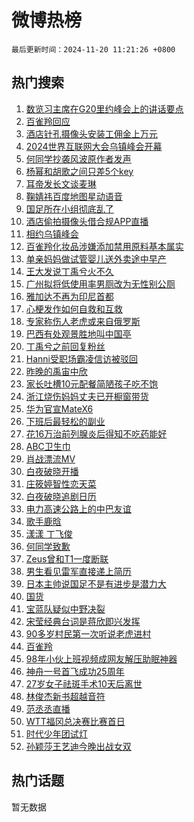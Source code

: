 # 微博热榜

`最后更新时间：2024-11-20 11:21:26 +0800`

## 热门搜索

1. [数览习主席在G20里约峰会上的讲话要点](https://m.weibo.cn/search?containerid=100103type%3D1%26t%3D10%26q%3D%23%E6%95%B0%E8%A7%88%E4%B9%A0%E4%B8%BB%E5%B8%AD%E5%9C%A8G20%E9%87%8C%E7%BA%A6%E5%B3%B0%E4%BC%9A%E4%B8%8A%E7%9A%84%E8%AE%B2%E8%AF%9D%E8%A6%81%E7%82%B9%23&stream_entry_id=51&isnewpage=1&extparam=seat%3D1%26q%3D%2523%25E6%2595%25B0%25E8%25A7%2588%25E4%25B9%25A0%25E4%25B8%25BB%25E5%25B8%25AD%25E5%259C%25A8G20%25E9%2587%258C%25E7%25BA%25A6%25E5%25B3%25B0%25E4%25BC%259A%25E4%25B8%258A%25E7%259A%2584%25E8%25AE%25B2%25E8%25AF%259D%25E8%25A6%2581%25E7%2582%25B9%2523%26pos%3D0%26c_type%3D51%26filter_type%3Drealtimehot%26cate%3D10103%26stream_entry_id%3D51%26dgr%3D0%26display_time%3D1732072885%26pre_seqid%3D17320728850639927758132)
1. [百雀羚回应](https://m.weibo.cn/search?containerid=100103type%3D1%26t%3D10%26q%3D%23%E7%99%BE%E9%9B%80%E7%BE%9A%E5%9B%9E%E5%BA%94%23&stream_entry_id=31&isnewpage=1&extparam=seat%3D1%26q%3D%2523%25E7%2599%25BE%25E9%259B%2580%25E7%25BE%259A%25E5%259B%259E%25E5%25BA%2594%2523%26pos%3D0%26realpos%3D1%26band_rank%3D1%26flag%3D1%26filter_type%3Drealtimehot%26c_type%3D31%26lcate%3D5001%26cate%3D5001%26stream_entry_id%3D31%26dgr%3D0%26display_time%3D1732072885%26pre_seqid%3D17320728850639927758132)
1. [酒店针孔摄像头安装工佣金上万元](https://m.weibo.cn/search?containerid=100103type%3D1%26t%3D10%26q%3D%23%E9%85%92%E5%BA%97%E9%92%88%E5%AD%94%E6%91%84%E5%83%8F%E5%A4%B4%E5%AE%89%E8%A3%85%E5%B7%A5%E4%BD%A3%E9%87%91%E4%B8%8A%E4%B8%87%E5%85%83%23&stream_entry_id=31&isnewpage=1&extparam=seat%3D1%26q%3D%2523%25E9%2585%2592%25E5%25BA%2597%25E9%2592%2588%25E5%25AD%2594%25E6%2591%2584%25E5%2583%258F%25E5%25A4%25B4%25E5%25AE%2589%25E8%25A3%2585%25E5%25B7%25A5%25E4%25BD%25A3%25E9%2587%2591%25E4%25B8%258A%25E4%25B8%2587%25E5%2585%2583%2523%26pos%3D1%26realpos%3D2%26band_rank%3D2%26flag%3D1%26filter_type%3Drealtimehot%26c_type%3D31%26lcate%3D5001%26cate%3D5001%26stream_entry_id%3D31%26dgr%3D0%26display_time%3D1732072885%26pre_seqid%3D17320728850639927758132)
1. [2024世界互联网大会乌镇峰会开幕](https://m.weibo.cn/search?containerid=100103type%3D1%26t%3D10%26q%3D%232024%E4%B8%96%E7%95%8C%E4%BA%92%E8%81%94%E7%BD%91%E5%A4%A7%E4%BC%9A%E4%B9%8C%E9%95%87%E5%B3%B0%E4%BC%9A%E5%BC%80%E5%B9%95%23&stream_entry_id=31&isnewpage=1&extparam=seat%3D1%26q%3D%25232024%25E4%25B8%2596%25E7%2595%258C%25E4%25BA%2592%25E8%2581%2594%25E7%25BD%2591%25E5%25A4%25A7%25E4%25BC%259A%25E4%25B9%258C%25E9%2595%2587%25E5%25B3%25B0%25E4%25BC%259A%25E5%25BC%2580%25E5%25B9%2595%2523%26pos%3D2%26realpos%3D3%26band_rank%3D3%26flag%3D1%26filter_type%3Drealtimehot%26c_type%3D31%26lcate%3D5001%26cate%3D5001%26stream_entry_id%3D31%26dgr%3D0%26display_time%3D1732072885%26pre_seqid%3D17320728850639927758132)
1. [何同学抄袭风波原作者发声](https://m.weibo.cn/search?containerid=100103type%3D1%26t%3D10%26q%3D%23%E4%BD%95%E5%90%8C%E5%AD%A6%E6%8A%84%E8%A2%AD%E9%A3%8E%E6%B3%A2%E5%8E%9F%E4%BD%9C%E8%80%85%E5%8F%91%E5%A3%B0%23&stream_entry_id=31&isnewpage=1&extparam=seat%3D1%26q%3D%2523%25E4%25BD%2595%25E5%2590%258C%25E5%25AD%25A6%25E6%258A%2584%25E8%25A2%25AD%25E9%25A3%258E%25E6%25B3%25A2%25E5%258E%259F%25E4%25BD%259C%25E8%2580%2585%25E5%258F%2591%25E5%25A3%25B0%2523%26pos%3D3%26realpos%3D4%26band_rank%3D4%26flag%3D1%26filter_type%3Drealtimehot%26c_type%3D31%26lcate%3D5001%26cate%3D5001%26stream_entry_id%3D31%26dgr%3D0%26display_time%3D1732072885%26pre_seqid%3D17320728850639927758132)
1. [杨幂和胡歌之间只差5个key](https://m.weibo.cn/search?containerid=100103type%3D1%26t%3D10%26q%3D%23%E6%9D%A8%E5%B9%82%E5%92%8C%E8%83%A1%E6%AD%8C%E4%B9%8B%E9%97%B4%E5%8F%AA%E5%B7%AE5%E4%B8%AAkey%23&stream_entry_id=31&isnewpage=1&extparam=seat%3D1%26q%3D%2523%25E6%259D%25A8%25E5%25B9%2582%25E5%2592%258C%25E8%2583%25A1%25E6%25AD%258C%25E4%25B9%258B%25E9%2597%25B4%25E5%258F%25AA%25E5%25B7%25AE5%25E4%25B8%25AAkey%2523%26pos%3D4%26realpos%3D5%26band_rank%3D5%26flag%3D1%26filter_type%3Drealtimehot%26c_type%3D31%26lcate%3D5001%26cate%3D5001%26stream_entry_id%3D31%26dgr%3D0%26display_time%3D1732072885%26pre_seqid%3D17320728850639927758132)
1. [耳帝发长文谈麦琳](https://m.weibo.cn/search?containerid=100103type%3D1%26t%3D10%26q%3D%23%E8%80%B3%E5%B8%9D%E5%8F%91%E9%95%BF%E6%96%87%E8%B0%88%E9%BA%A6%E7%90%B3%23&stream_entry_id=31&isnewpage=1&extparam=seat%3D1%26q%3D%2523%25E8%2580%25B3%25E5%25B8%259D%25E5%258F%2591%25E9%2595%25BF%25E6%2596%2587%25E8%25B0%2588%25E9%25BA%25A6%25E7%2590%25B3%2523%26pos%3D5%26realpos%3D6%26band_rank%3D6%26flag%3D1%26filter_type%3Drealtimehot%26c_type%3D31%26lcate%3D5001%26cate%3D5001%26stream_entry_id%3D31%26dgr%3D0%26display_time%3D1732072885%26pre_seqid%3D17320728850639927758132)
1. [鞠婧祎百度地图星动语音](https://m.weibo.cn/search?containerid=100103type%3D1%26t%3D10%26q%3D%23%E9%9E%A0%E5%A9%A7%E7%A5%8E%E7%99%BE%E5%BA%A6%E5%9C%B0%E5%9B%BE%E6%98%9F%E5%8A%A8%E8%AF%AD%E9%9F%B3%23&stream_entry_id=31&isnewpage=1&extparam=seat%3D1%26q%3D%2523%25E9%259E%25A0%25E5%25A9%25A7%25E7%25A5%258E%25E7%2599%25BE%25E5%25BA%25A6%25E5%259C%25B0%25E5%259B%25BE%25E6%2598%259F%25E5%258A%25A8%25E8%25AF%25AD%25E9%259F%25B3%2523%26pos%3D6%26adid%3D264644%26band_rank%3D7%26filter_type%3Drealtimehot%26is_ad_pos%3D1%26c_type%3D31%26lcate%3D5001%26stream_entry_id%3D31%26cate%3D5001%26topic_ad%3D1%26dgr%3D0%26display_time%3D1732072885%26pre_seqid%3D17320728850639927758132)
1. [国足所在小组彻底乱了](https://m.weibo.cn/search?containerid=100103type%3D1%26t%3D10%26q%3D%23%E5%9B%BD%E8%B6%B3%E6%89%80%E5%9C%A8%E5%B0%8F%E7%BB%84%E5%BD%BB%E5%BA%95%E4%B9%B1%E4%BA%86%23&stream_entry_id=31&isnewpage=1&extparam=seat%3D1%26q%3D%2523%25E5%259B%25BD%25E8%25B6%25B3%25E6%2589%2580%25E5%259C%25A8%25E5%25B0%258F%25E7%25BB%2584%25E5%25BD%25BB%25E5%25BA%2595%25E4%25B9%25B1%25E4%25BA%2586%2523%26pos%3D7%26realpos%3D7%26band_rank%3D7%26flag%3D2%26filter_type%3Drealtimehot%26c_type%3D31%26lcate%3D5001%26cate%3D5001%26stream_entry_id%3D31%26dgr%3D0%26display_time%3D1732072885%26pre_seqid%3D17320728850639927758132)
1. [酒店偷拍摄像头借合规APP直播](https://m.weibo.cn/search?containerid=100103type%3D1%26t%3D10%26q%3D%23%E9%85%92%E5%BA%97%E5%81%B7%E6%8B%8D%E6%91%84%E5%83%8F%E5%A4%B4%E5%80%9F%E5%90%88%E8%A7%84APP%E7%9B%B4%E6%92%AD%23&stream_entry_id=31&isnewpage=1&extparam=seat%3D1%26q%3D%2523%25E9%2585%2592%25E5%25BA%2597%25E5%2581%25B7%25E6%258B%258D%25E6%2591%2584%25E5%2583%258F%25E5%25A4%25B4%25E5%2580%259F%25E5%2590%2588%25E8%25A7%2584APP%25E7%259B%25B4%25E6%2592%25AD%2523%26pos%3D8%26realpos%3D8%26band_rank%3D8%26flag%3D1%26filter_type%3Drealtimehot%26c_type%3D31%26lcate%3D5001%26cate%3D5001%26stream_entry_id%3D31%26dgr%3D0%26display_time%3D1732072885%26pre_seqid%3D17320728850639927758132)
1. [相约乌镇峰会](https://m.weibo.cn/search?containerid=100103type%3D1%26t%3D10%26q%3D%23%E7%9B%B8%E7%BA%A6%E4%B9%8C%E9%95%87%E5%B3%B0%E4%BC%9A%23&stream_entry_id=31&isnewpage=1&extparam=seat%3D1%26q%3D%2523%25E7%259B%25B8%25E7%25BA%25A6%25E4%25B9%258C%25E9%2595%2587%25E5%25B3%25B0%25E4%25BC%259A%2523%26pos%3D9%26realpos%3D9%26band_rank%3D9%26flag%3D1%26filter_type%3Drealtimehot%26c_type%3D31%26lcate%3D5001%26cate%3D5001%26stream_entry_id%3D31%26dgr%3D0%26display_time%3D1732072885%26pre_seqid%3D17320728850639927758132)
1. [百雀羚化妆品涉嫌添加禁用原料基本属实](https://m.weibo.cn/search?containerid=100103type%3D1%26t%3D10%26q%3D%23%E7%99%BE%E9%9B%80%E7%BE%9A%E5%8C%96%E5%A6%86%E5%93%81%E6%B6%89%E5%AB%8C%E6%B7%BB%E5%8A%A0%E7%A6%81%E7%94%A8%E5%8E%9F%E6%96%99%E5%9F%BA%E6%9C%AC%E5%B1%9E%E5%AE%9E%23&stream_entry_id=31&isnewpage=1&extparam=seat%3D1%26q%3D%2523%25E7%2599%25BE%25E9%259B%2580%25E7%25BE%259A%25E5%258C%2596%25E5%25A6%2586%25E5%2593%2581%25E6%25B6%2589%25E5%25AB%258C%25E6%25B7%25BB%25E5%258A%25A0%25E7%25A6%2581%25E7%2594%25A8%25E5%258E%259F%25E6%2596%2599%25E5%259F%25BA%25E6%259C%25AC%25E5%25B1%259E%25E5%25AE%259E%2523%26pos%3D10%26realpos%3D10%26band_rank%3D10%26flag%3D0%26filter_type%3Drealtimehot%26c_type%3D31%26lcate%3D5001%26cate%3D5001%26stream_entry_id%3D31%26dgr%3D0%26display_time%3D1732072885%26pre_seqid%3D17320728850639927758132)
1. [单亲妈妈做试管婴儿送外卖途中早产](https://m.weibo.cn/search?containerid=100103type%3D1%26t%3D10%26q%3D%23%E5%8D%95%E4%BA%B2%E5%A6%88%E5%A6%88%E5%81%9A%E8%AF%95%E7%AE%A1%E5%A9%B4%E5%84%BF%E9%80%81%E5%A4%96%E5%8D%96%E9%80%94%E4%B8%AD%E6%97%A9%E4%BA%A7%23&stream_entry_id=31&isnewpage=1&extparam=seat%3D1%26q%3D%2523%25E5%258D%2595%25E4%25BA%25B2%25E5%25A6%2588%25E5%25A6%2588%25E5%2581%259A%25E8%25AF%2595%25E7%25AE%25A1%25E5%25A9%25B4%25E5%2584%25BF%25E9%2580%2581%25E5%25A4%2596%25E5%258D%2596%25E9%2580%2594%25E4%25B8%25AD%25E6%2597%25A9%25E4%25BA%25A7%2523%26pos%3D11%26realpos%3D11%26band_rank%3D11%26flag%3D1%26filter_type%3Drealtimehot%26c_type%3D31%26lcate%3D5001%26cate%3D5001%26stream_entry_id%3D31%26dgr%3D0%26display_time%3D1732072885%26pre_seqid%3D17320728850639927758132)
1. [王大发说丁禹兮火不久](https://m.weibo.cn/search?containerid=100103type%3D1%26t%3D10%26q%3D%23%E7%8E%8B%E5%A4%A7%E5%8F%91%E8%AF%B4%E4%B8%81%E7%A6%B9%E5%85%AE%E7%81%AB%E4%B8%8D%E4%B9%85%23&stream_entry_id=31&isnewpage=1&extparam=seat%3D1%26q%3D%2523%25E7%258E%258B%25E5%25A4%25A7%25E5%258F%2591%25E8%25AF%25B4%25E4%25B8%2581%25E7%25A6%25B9%25E5%2585%25AE%25E7%2581%25AB%25E4%25B8%258D%25E4%25B9%2585%2523%26pos%3D12%26realpos%3D12%26band_rank%3D12%26flag%3D2%26filter_type%3Drealtimehot%26c_type%3D31%26lcate%3D5001%26cate%3D5001%26stream_entry_id%3D31%26dgr%3D0%26display_time%3D1732072885%26pre_seqid%3D17320728850639927758132)
1. [广州拟将低使用率男厕改为无性别公厕](https://m.weibo.cn/search?containerid=100103type%3D1%26t%3D10%26q%3D%23%E5%B9%BF%E5%B7%9E%E6%8B%9F%E5%B0%86%E4%BD%8E%E4%BD%BF%E7%94%A8%E7%8E%87%E7%94%B7%E5%8E%95%E6%94%B9%E4%B8%BA%E6%97%A0%E6%80%A7%E5%88%AB%E5%85%AC%E5%8E%95%23&stream_entry_id=31&isnewpage=1&extparam=seat%3D1%26q%3D%2523%25E5%25B9%25BF%25E5%25B7%259E%25E6%258B%259F%25E5%25B0%2586%25E4%25BD%258E%25E4%25BD%25BF%25E7%2594%25A8%25E7%258E%2587%25E7%2594%25B7%25E5%258E%2595%25E6%2594%25B9%25E4%25B8%25BA%25E6%2597%25A0%25E6%2580%25A7%25E5%2588%25AB%25E5%2585%25AC%25E5%258E%2595%2523%26pos%3D13%26realpos%3D13%26band_rank%3D13%26flag%3D1%26filter_type%3Drealtimehot%26c_type%3D31%26lcate%3D5001%26cate%3D5001%26stream_entry_id%3D31%26dgr%3D0%26display_time%3D1732072885%26pre_seqid%3D17320728850639927758132)
1. [雅加达不再为印尼首都](https://m.weibo.cn/search?containerid=100103type%3D1%26t%3D10%26q%3D%23%E9%9B%85%E5%8A%A0%E8%BE%BE%E4%B8%8D%E5%86%8D%E4%B8%BA%E5%8D%B0%E5%B0%BC%E9%A6%96%E9%83%BD%23&stream_entry_id=31&isnewpage=1&extparam=seat%3D1%26q%3D%2523%25E9%259B%2585%25E5%258A%25A0%25E8%25BE%25BE%25E4%25B8%258D%25E5%2586%258D%25E4%25B8%25BA%25E5%258D%25B0%25E5%25B0%25BC%25E9%25A6%2596%25E9%2583%25BD%2523%26pos%3D14%26realpos%3D14%26band_rank%3D14%26flag%3D0%26filter_type%3Drealtimehot%26c_type%3D31%26lcate%3D5001%26cate%3D5001%26stream_entry_id%3D31%26dgr%3D0%26display_time%3D1732072885%26pre_seqid%3D17320728850639927758132)
1. [心梗发作如何自救和互救](https://m.weibo.cn/search?containerid=100103type%3D1%26t%3D10%26q%3D%23%E5%BF%83%E6%A2%97%E5%8F%91%E4%BD%9C%E5%A6%82%E4%BD%95%E8%87%AA%E6%95%91%E5%92%8C%E4%BA%92%E6%95%91%23&stream_entry_id=31&isnewpage=1&extparam=seat%3D1%26q%3D%2523%25E5%25BF%2583%25E6%25A2%2597%25E5%258F%2591%25E4%25BD%259C%25E5%25A6%2582%25E4%25BD%2595%25E8%2587%25AA%25E6%2595%2591%25E5%2592%258C%25E4%25BA%2592%25E6%2595%2591%2523%26pos%3D15%26realpos%3D15%26band_rank%3D15%26flag%3D0%26filter_type%3Drealtimehot%26c_type%3D31%26lcate%3D5001%26cate%3D5001%26stream_entry_id%3D31%26dgr%3D0%26display_time%3D1732072885%26pre_seqid%3D17320728850639927758132)
1. [专家称伤人老虎或来自俄罗斯](https://m.weibo.cn/search?containerid=100103type%3D1%26t%3D10%26q%3D%23%E4%B8%93%E5%AE%B6%E7%A7%B0%E4%BC%A4%E4%BA%BA%E8%80%81%E8%99%8E%E6%88%96%E6%9D%A5%E8%87%AA%E4%BF%84%E7%BD%97%E6%96%AF%23&stream_entry_id=31&isnewpage=1&extparam=seat%3D1%26q%3D%2523%25E4%25B8%2593%25E5%25AE%25B6%25E7%25A7%25B0%25E4%25BC%25A4%25E4%25BA%25BA%25E8%2580%2581%25E8%2599%258E%25E6%2588%2596%25E6%259D%25A5%25E8%2587%25AA%25E4%25BF%2584%25E7%25BD%2597%25E6%2596%25AF%2523%26pos%3D16%26realpos%3D16%26band_rank%3D16%26flag%3D0%26filter_type%3Drealtimehot%26c_type%3D31%26lcate%3D5001%26cate%3D5001%26stream_entry_id%3D31%26dgr%3D0%26display_time%3D1732072885%26pre_seqid%3D17320728850639927758132)
1. [巴西有处观景胜地叫中国亭](https://m.weibo.cn/search?containerid=100103type%3D1%26t%3D10%26q%3D%23%E5%B7%B4%E8%A5%BF%E6%9C%89%E5%A4%84%E8%A7%82%E6%99%AF%E8%83%9C%E5%9C%B0%E5%8F%AB%E4%B8%AD%E5%9B%BD%E4%BA%AD%23&stream_entry_id=31&isnewpage=1&extparam=seat%3D1%26q%3D%2523%25E5%25B7%25B4%25E8%25A5%25BF%25E6%259C%2589%25E5%25A4%2584%25E8%25A7%2582%25E6%2599%25AF%25E8%2583%259C%25E5%259C%25B0%25E5%258F%25AB%25E4%25B8%25AD%25E5%259B%25BD%25E4%25BA%25AD%2523%26pos%3D17%26realpos%3D17%26band_rank%3D17%26flag%3D1%26filter_type%3Drealtimehot%26c_type%3D31%26lcate%3D5001%26cate%3D5001%26stream_entry_id%3D31%26dgr%3D0%26display_time%3D1732072885%26pre_seqid%3D17320728850639927758132)
1. [丁禹兮之前回复粉丝](https://m.weibo.cn/search?containerid=100103type%3D1%26t%3D10%26q%3D%23%E4%B8%81%E7%A6%B9%E5%85%AE%E4%B9%8B%E5%89%8D%E5%9B%9E%E5%A4%8D%E7%B2%89%E4%B8%9D%23&stream_entry_id=31&isnewpage=1&extparam=seat%3D1%26q%3D%2523%25E4%25B8%2581%25E7%25A6%25B9%25E5%2585%25AE%25E4%25B9%258B%25E5%2589%258D%25E5%259B%259E%25E5%25A4%258D%25E7%25B2%2589%25E4%25B8%259D%2523%26pos%3D18%26realpos%3D18%26band_rank%3D18%26flag%3D1%26filter_type%3Drealtimehot%26c_type%3D31%26lcate%3D5001%26cate%3D5001%26stream_entry_id%3D31%26dgr%3D0%26display_time%3D1732072885%26pre_seqid%3D17320728850639927758132)
1. [Hanni受职场霸凌信访被驳回](https://m.weibo.cn/search?containerid=100103type%3D1%26t%3D10%26q%3D%23Hanni%E5%8F%97%E8%81%8C%E5%9C%BA%E9%9C%B8%E5%87%8C%E4%BF%A1%E8%AE%BF%E8%A2%AB%E9%A9%B3%E5%9B%9E%23&stream_entry_id=31&isnewpage=1&extparam=seat%3D1%26q%3D%2523Hanni%25E5%258F%2597%25E8%2581%258C%25E5%259C%25BA%25E9%259C%25B8%25E5%2587%258C%25E4%25BF%25A1%25E8%25AE%25BF%25E8%25A2%25AB%25E9%25A9%25B3%25E5%259B%259E%2523%26pos%3D19%26realpos%3D19%26band_rank%3D19%26flag%3D0%26filter_type%3Drealtimehot%26c_type%3D31%26lcate%3D5001%26cate%3D5001%26stream_entry_id%3D31%26dgr%3D0%26display_time%3D1732072885%26pre_seqid%3D17320728850639927758132)
1. [昨晚的禹宙中欣](https://m.weibo.cn/search?containerid=100103type%3D1%26t%3D10%26q%3D%23%E6%98%A8%E6%99%9A%E7%9A%84%E7%A6%B9%E5%AE%99%E4%B8%AD%E6%AC%A3%23&stream_entry_id=31&isnewpage=1&extparam=seat%3D1%26q%3D%2523%25E6%2598%25A8%25E6%2599%259A%25E7%259A%2584%25E7%25A6%25B9%25E5%25AE%2599%25E4%25B8%25AD%25E6%25AC%25A3%2523%26pos%3D20%26realpos%3D20%26band_rank%3D20%26flag%3D1%26filter_type%3Drealtimehot%26c_type%3D31%26lcate%3D5001%26cate%3D5001%26stream_entry_id%3D31%26dgr%3D0%26display_time%3D1732072885%26pre_seqid%3D17320728850639927758132)
1. [家长吐槽10元配餐简陋孩子吃不饱](https://m.weibo.cn/search?containerid=100103type%3D1%26t%3D10%26q%3D%23%E5%AE%B6%E9%95%BF%E5%90%90%E6%A7%BD10%E5%85%83%E9%85%8D%E9%A4%90%E7%AE%80%E9%99%8B%E5%AD%A9%E5%AD%90%E5%90%83%E4%B8%8D%E9%A5%B1%23&stream_entry_id=31&isnewpage=1&extparam=seat%3D1%26q%3D%2523%25E5%25AE%25B6%25E9%2595%25BF%25E5%2590%2590%25E6%25A7%25BD10%25E5%2585%2583%25E9%2585%258D%25E9%25A4%2590%25E7%25AE%2580%25E9%2599%258B%25E5%25AD%25A9%25E5%25AD%2590%25E5%2590%2583%25E4%25B8%258D%25E9%25A5%25B1%2523%26pos%3D21%26realpos%3D21%26band_rank%3D21%26flag%3D2%26filter_type%3Drealtimehot%26c_type%3D31%26lcate%3D5001%26cate%3D5001%26stream_entry_id%3D31%26dgr%3D0%26display_time%3D1732072885%26pre_seqid%3D17320728850639927758132)
1. [浙江烧伤妈妈丈夫已开橱窗带货](https://m.weibo.cn/search?containerid=100103type%3D1%26t%3D10%26q%3D%23%E6%B5%99%E6%B1%9F%E7%83%A7%E4%BC%A4%E5%A6%88%E5%A6%88%E4%B8%88%E5%A4%AB%E5%B7%B2%E5%BC%80%E6%A9%B1%E7%AA%97%E5%B8%A6%E8%B4%A7%23&stream_entry_id=31&isnewpage=1&extparam=seat%3D1%26q%3D%2523%25E6%25B5%2599%25E6%25B1%259F%25E7%2583%25A7%25E4%25BC%25A4%25E5%25A6%2588%25E5%25A6%2588%25E4%25B8%2588%25E5%25A4%25AB%25E5%25B7%25B2%25E5%25BC%2580%25E6%25A9%25B1%25E7%25AA%2597%25E5%25B8%25A6%25E8%25B4%25A7%2523%26pos%3D22%26realpos%3D22%26band_rank%3D22%26flag%3D0%26filter_type%3Drealtimehot%26c_type%3D31%26lcate%3D5001%26cate%3D5001%26stream_entry_id%3D31%26dgr%3D0%26display_time%3D1732072885%26pre_seqid%3D17320728850639927758132)
1. [华为官宣MateX6](https://m.weibo.cn/search?containerid=100103type%3D1%26t%3D10%26q%3D%23%E5%8D%8E%E4%B8%BA%E5%AE%98%E5%AE%A3MateX6%23&stream_entry_id=31&isnewpage=1&extparam=seat%3D1%26q%3D%2523%25E5%258D%258E%25E4%25B8%25BA%25E5%25AE%2598%25E5%25AE%25A3MateX6%2523%26pos%3D23%26realpos%3D23%26band_rank%3D23%26flag%3D0%26filter_type%3Drealtimehot%26c_type%3D31%26lcate%3D5001%26cate%3D5001%26stream_entry_id%3D31%26dgr%3D0%26display_time%3D1732072885%26pre_seqid%3D17320728850639927758132)
1. [下班后最轻松的副业](https://m.weibo.cn/search?containerid=100103type%3D1%26t%3D10%26q%3D%E4%B8%8B%E7%8F%AD%E5%90%8E%E6%9C%80%E8%BD%BB%E6%9D%BE%E7%9A%84%E5%89%AF%E4%B8%9A&stream_entry_id=31&isnewpage=1&extparam=seat%3D1%26q%3D%25E4%25B8%258B%25E7%258F%25AD%25E5%2590%258E%25E6%259C%2580%25E8%25BD%25BB%25E6%259D%25BE%25E7%259A%2584%25E5%2589%25AF%25E4%25B8%259A%26pos%3D24%26realpos%3D24%26band_rank%3D24%26flag%3D0%26filter_type%3Drealtimehot%26c_type%3D31%26lcate%3D5001%26cate%3D5001%26stream_entry_id%3D31%26dgr%3D0%26display_time%3D1732072885%26pre_seqid%3D17320728850639927758132)
1. [花16万治前列腺炎后得知不吃药能好](https://m.weibo.cn/search?containerid=100103type%3D1%26t%3D10%26q%3D%23%E8%8A%B116%E4%B8%87%E6%B2%BB%E5%89%8D%E5%88%97%E8%85%BA%E7%82%8E%E5%90%8E%E5%BE%97%E7%9F%A5%E4%B8%8D%E5%90%83%E8%8D%AF%E8%83%BD%E5%A5%BD%23&stream_entry_id=31&isnewpage=1&extparam=seat%3D1%26q%3D%2523%25E8%258A%25B116%25E4%25B8%2587%25E6%25B2%25BB%25E5%2589%258D%25E5%2588%2597%25E8%2585%25BA%25E7%2582%258E%25E5%2590%258E%25E5%25BE%2597%25E7%259F%25A5%25E4%25B8%258D%25E5%2590%2583%25E8%258D%25AF%25E8%2583%25BD%25E5%25A5%25BD%2523%26pos%3D25%26realpos%3D25%26band_rank%3D25%26flag%3D0%26filter_type%3Drealtimehot%26c_type%3D31%26lcate%3D5001%26cate%3D5001%26stream_entry_id%3D31%26dgr%3D0%26display_time%3D1732072885%26pre_seqid%3D17320728850639927758132)
1. [ABC卫生巾](https://m.weibo.cn/search?containerid=100103type%3D1%26t%3D10%26q%3D%23ABC%E5%8D%AB%E7%94%9F%E5%B7%BE%23&stream_entry_id=31&isnewpage=1&extparam=seat%3D1%26q%3D%2523ABC%25E5%258D%25AB%25E7%2594%259F%25E5%25B7%25BE%2523%26pos%3D26%26realpos%3D26%26band_rank%3D26%26flag%3D0%26filter_type%3Drealtimehot%26c_type%3D31%26lcate%3D5001%26cate%3D5001%26stream_entry_id%3D31%26dgr%3D0%26display_time%3D1732072885%26pre_seqid%3D17320728850639927758132)
1. [肖战漂流MV](https://m.weibo.cn/search?containerid=100103type%3D1%26t%3D10%26q%3D%23%E8%82%96%E6%88%98%E6%BC%82%E6%B5%81MV%23&stream_entry_id=31&isnewpage=1&extparam=seat%3D1%26q%3D%2523%25E8%2582%2596%25E6%2588%2598%25E6%25BC%2582%25E6%25B5%2581MV%2523%26pos%3D27%26realpos%3D27%26band_rank%3D27%26flag%3D1%26filter_type%3Drealtimehot%26c_type%3D31%26lcate%3D5001%26cate%3D5001%26stream_entry_id%3D31%26dgr%3D0%26display_time%3D1732072885%26pre_seqid%3D17320728850639927758132)
1. [白夜破晓开播](https://m.weibo.cn/search?containerid=100103type%3D1%26t%3D10%26q%3D%23%E7%99%BD%E5%A4%9C%E7%A0%B4%E6%99%93%E5%BC%80%E6%92%AD%23&stream_entry_id=31&isnewpage=1&extparam=seat%3D1%26q%3D%2523%25E7%2599%25BD%25E5%25A4%259C%25E7%25A0%25B4%25E6%2599%2593%25E5%25BC%2580%25E6%2592%25AD%2523%26pos%3D28%26realpos%3D28%26band_rank%3D28%26flag%3D0%26filter_type%3Drealtimehot%26c_type%3D31%26lcate%3D5001%26cate%3D5001%26stream_entry_id%3D31%26dgr%3D0%26display_time%3D1732072885%26pre_seqid%3D17320728850639927758132)
1. [庄筱婷智性恋天菜](https://m.weibo.cn/search?containerid=100103type%3D1%26t%3D10%26q%3D%23%E5%BA%84%E7%AD%B1%E5%A9%B7%E6%99%BA%E6%80%A7%E6%81%8B%E5%A4%A9%E8%8F%9C%23&stream_entry_id=31&isnewpage=1&extparam=seat%3D1%26q%3D%2523%25E5%25BA%2584%25E7%25AD%25B1%25E5%25A9%25B7%25E6%2599%25BA%25E6%2580%25A7%25E6%2581%258B%25E5%25A4%25A9%25E8%258F%259C%2523%26pos%3D29%26realpos%3D29%26band_rank%3D29%26flag%3D0%26filter_type%3Drealtimehot%26c_type%3D31%26lcate%3D5001%26cate%3D5001%26stream_entry_id%3D31%26dgr%3D0%26display_time%3D1732072885%26pre_seqid%3D17320728850639927758132)
1. [白夜破晓追剧日历](https://m.weibo.cn/search?containerid=100103type%3D1%26t%3D10%26q%3D%23%E7%99%BD%E5%A4%9C%E7%A0%B4%E6%99%93%E8%BF%BD%E5%89%A7%E6%97%A5%E5%8E%86%23&stream_entry_id=31&isnewpage=1&extparam=seat%3D1%26q%3D%2523%25E7%2599%25BD%25E5%25A4%259C%25E7%25A0%25B4%25E6%2599%2593%25E8%25BF%25BD%25E5%2589%25A7%25E6%2597%25A5%25E5%258E%2586%2523%26pos%3D30%26realpos%3D30%26band_rank%3D30%26flag%3D1%26filter_type%3Drealtimehot%26c_type%3D31%26lcate%3D5001%26cate%3D5001%26stream_entry_id%3D31%26dgr%3D0%26display_time%3D1732072885%26pre_seqid%3D17320728850639927758132)
1. [电力高速公路上的中巴友谊](https://m.weibo.cn/search?containerid=100103type%3D1%26t%3D10%26q%3D%23%E7%94%B5%E5%8A%9B%E9%AB%98%E9%80%9F%E5%85%AC%E8%B7%AF%E4%B8%8A%E7%9A%84%E4%B8%AD%E5%B7%B4%E5%8F%8B%E8%B0%8A%23&stream_entry_id=31&isnewpage=1&extparam=seat%3D1%26q%3D%2523%25E7%2594%25B5%25E5%258A%259B%25E9%25AB%2598%25E9%2580%259F%25E5%2585%25AC%25E8%25B7%25AF%25E4%25B8%258A%25E7%259A%2584%25E4%25B8%25AD%25E5%25B7%25B4%25E5%258F%258B%25E8%25B0%258A%2523%26pos%3D31%26realpos%3D31%26band_rank%3D31%26flag%3D0%26filter_type%3Drealtimehot%26c_type%3D31%26lcate%3D5001%26cate%3D5001%26stream_entry_id%3D31%26dgr%3D0%26display_time%3D1732072885%26pre_seqid%3D17320728850639927758132)
1. [歌手鹿晗](https://m.weibo.cn/search?containerid=100103type%3D1%26t%3D10%26q%3D%23%E6%AD%8C%E6%89%8B%E9%B9%BF%E6%99%97%23&stream_entry_id=31&isnewpage=1&extparam=seat%3D1%26q%3D%2523%25E6%25AD%258C%25E6%2589%258B%25E9%25B9%25BF%25E6%2599%2597%2523%26pos%3D32%26realpos%3D32%26band_rank%3D32%26flag%3D0%26filter_type%3Drealtimehot%26c_type%3D31%26lcate%3D5001%26cate%3D5001%26stream_entry_id%3D31%26dgr%3D0%26display_time%3D1732072885%26pre_seqid%3D17320728850639927758132)
1. [漾漾 丁飞俊](https://m.weibo.cn/search?containerid=100103type%3D1%26t%3D10%26q%3D%E6%BC%BE%E6%BC%BE+%E4%B8%81%E9%A3%9E%E4%BF%8A&stream_entry_id=31&isnewpage=1&extparam=seat%3D1%26q%3D%25E6%25BC%25BE%25E6%25BC%25BE%2520%25E4%25B8%2581%25E9%25A3%259E%25E4%25BF%258A%26pos%3D33%26realpos%3D33%26band_rank%3D33%26flag%3D0%26filter_type%3Drealtimehot%26c_type%3D31%26lcate%3D5001%26cate%3D5001%26stream_entry_id%3D31%26dgr%3D0%26display_time%3D1732072885%26pre_seqid%3D17320728850639927758132)
1. [何同学致歉](https://m.weibo.cn/search?containerid=100103type%3D1%26t%3D10%26q%3D%23%E4%BD%95%E5%90%8C%E5%AD%A6%E8%87%B4%E6%AD%89%23&stream_entry_id=31&isnewpage=1&extparam=seat%3D1%26q%3D%2523%25E4%25BD%2595%25E5%2590%258C%25E5%25AD%25A6%25E8%2587%25B4%25E6%25AD%2589%2523%26pos%3D34%26realpos%3D34%26band_rank%3D34%26flag%3D0%26filter_type%3Drealtimehot%26c_type%3D31%26lcate%3D5001%26cate%3D5001%26stream_entry_id%3D31%26dgr%3D0%26display_time%3D1732072885%26pre_seqid%3D17320728850639927758132)
1. [Zeus曾和T1一度断联](https://m.weibo.cn/search?containerid=100103type%3D1%26t%3D10%26q%3D%23Zeus%E6%9B%BE%E5%92%8CT1%E4%B8%80%E5%BA%A6%E6%96%AD%E8%81%94%23&stream_entry_id=31&isnewpage=1&extparam=seat%3D1%26q%3D%2523Zeus%25E6%259B%25BE%25E5%2592%258CT1%25E4%25B8%2580%25E5%25BA%25A6%25E6%2596%25AD%25E8%2581%2594%2523%26pos%3D35%26realpos%3D35%26band_rank%3D35%26flag%3D1%26filter_type%3Drealtimehot%26c_type%3D31%26lcate%3D5001%26cate%3D5001%26stream_entry_id%3D31%26dgr%3D0%26display_time%3D1732072885%26pre_seqid%3D17320728850639927758132)
1. [男生看见雷军直接递上简历](https://m.weibo.cn/search?containerid=100103type%3D1%26t%3D10%26q%3D%23%E7%94%B7%E7%94%9F%E7%9C%8B%E8%A7%81%E9%9B%B7%E5%86%9B%E7%9B%B4%E6%8E%A5%E9%80%92%E4%B8%8A%E7%AE%80%E5%8E%86%23&stream_entry_id=31&isnewpage=1&extparam=seat%3D1%26q%3D%2523%25E7%2594%25B7%25E7%2594%259F%25E7%259C%258B%25E8%25A7%2581%25E9%259B%25B7%25E5%2586%259B%25E7%259B%25B4%25E6%258E%25A5%25E9%2580%2592%25E4%25B8%258A%25E7%25AE%2580%25E5%258E%2586%2523%26pos%3D36%26realpos%3D36%26band_rank%3D36%26flag%3D0%26filter_type%3Drealtimehot%26c_type%3D31%26lcate%3D5001%26cate%3D5001%26stream_entry_id%3D31%26dgr%3D0%26display_time%3D1732072885%26pre_seqid%3D17320728850639927758132)
1. [日本主帅说国足不是有进步是潜力大](https://m.weibo.cn/search?containerid=100103type%3D1%26t%3D10%26q%3D%23%E6%97%A5%E6%9C%AC%E4%B8%BB%E5%B8%85%E8%AF%B4%E5%9B%BD%E8%B6%B3%E4%B8%8D%E6%98%AF%E6%9C%89%E8%BF%9B%E6%AD%A5%E6%98%AF%E6%BD%9C%E5%8A%9B%E5%A4%A7%23&stream_entry_id=31&isnewpage=1&extparam=seat%3D1%26q%3D%2523%25E6%2597%25A5%25E6%259C%25AC%25E4%25B8%25BB%25E5%25B8%2585%25E8%25AF%25B4%25E5%259B%25BD%25E8%25B6%25B3%25E4%25B8%258D%25E6%2598%25AF%25E6%259C%2589%25E8%25BF%259B%25E6%25AD%25A5%25E6%2598%25AF%25E6%25BD%259C%25E5%258A%259B%25E5%25A4%25A7%2523%26pos%3D37%26realpos%3D37%26band_rank%3D37%26flag%3D0%26filter_type%3Drealtimehot%26c_type%3D31%26lcate%3D5001%26cate%3D5001%26stream_entry_id%3D31%26dgr%3D0%26display_time%3D1732072885%26pre_seqid%3D17320728850639927758132)
1. [国货](https://m.weibo.cn/search?containerid=100103type%3D1%26t%3D10%26q%3D%E5%9B%BD%E8%B4%A7&stream_entry_id=31&isnewpage=1&extparam=seat%3D1%26q%3D%25E5%259B%25BD%25E8%25B4%25A7%26pos%3D38%26realpos%3D38%26band_rank%3D38%26flag%3D1%26filter_type%3Drealtimehot%26c_type%3D31%26lcate%3D5001%26cate%3D5001%26stream_entry_id%3D31%26dgr%3D0%26display_time%3D1732072885%26pre_seqid%3D17320728850639927758132)
1. [宝蓝队疑似中野决裂](https://m.weibo.cn/search?containerid=100103type%3D1%26t%3D10%26q%3D%23%E5%AE%9D%E8%93%9D%E9%98%9F%E7%96%91%E4%BC%BC%E4%B8%AD%E9%87%8E%E5%86%B3%E8%A3%82%23&stream_entry_id=31&isnewpage=1&extparam=seat%3D1%26q%3D%2523%25E5%25AE%259D%25E8%2593%259D%25E9%2598%259F%25E7%2596%2591%25E4%25BC%25BC%25E4%25B8%25AD%25E9%2587%258E%25E5%2586%25B3%25E8%25A3%2582%2523%26pos%3D39%26realpos%3D39%26band_rank%3D39%26flag%3D1%26filter_type%3Drealtimehot%26c_type%3D31%26lcate%3D5001%26cate%3D5001%26stream_entry_id%3D31%26dgr%3D0%26display_time%3D1732072885%26pre_seqid%3D17320728850639927758132)
1. [宋莹经典台词是蒋欣即兴发挥](https://m.weibo.cn/search?containerid=100103type%3D1%26t%3D10%26q%3D%23%E5%AE%8B%E8%8E%B9%E7%BB%8F%E5%85%B8%E5%8F%B0%E8%AF%8D%E6%98%AF%E8%92%8B%E6%AC%A3%E5%8D%B3%E5%85%B4%E5%8F%91%E6%8C%A5%23&stream_entry_id=31&isnewpage=1&extparam=seat%3D1%26q%3D%2523%25E5%25AE%258B%25E8%258E%25B9%25E7%25BB%258F%25E5%2585%25B8%25E5%258F%25B0%25E8%25AF%258D%25E6%2598%25AF%25E8%2592%258B%25E6%25AC%25A3%25E5%258D%25B3%25E5%2585%25B4%25E5%258F%2591%25E6%258C%25A5%2523%26pos%3D40%26realpos%3D40%26band_rank%3D40%26flag%3D0%26filter_type%3Drealtimehot%26c_type%3D31%26lcate%3D5001%26cate%3D5001%26stream_entry_id%3D31%26dgr%3D0%26display_time%3D1732072885%26pre_seqid%3D17320728850639927758132)
1. [90多岁村民第一次听说老虎进村](https://m.weibo.cn/search?containerid=100103type%3D1%26t%3D10%26q%3D%2390%E5%A4%9A%E5%B2%81%E6%9D%91%E6%B0%91%E7%AC%AC%E4%B8%80%E6%AC%A1%E5%90%AC%E8%AF%B4%E8%80%81%E8%99%8E%E8%BF%9B%E6%9D%91%23&stream_entry_id=31&isnewpage=1&extparam=seat%3D1%26q%3D%252390%25E5%25A4%259A%25E5%25B2%2581%25E6%259D%2591%25E6%25B0%2591%25E7%25AC%25AC%25E4%25B8%2580%25E6%25AC%25A1%25E5%2590%25AC%25E8%25AF%25B4%25E8%2580%2581%25E8%2599%258E%25E8%25BF%259B%25E6%259D%2591%2523%26pos%3D41%26realpos%3D41%26band_rank%3D41%26flag%3D1%26filter_type%3Drealtimehot%26c_type%3D31%26lcate%3D5001%26cate%3D5001%26stream_entry_id%3D31%26dgr%3D0%26display_time%3D1732072885%26pre_seqid%3D17320728850639927758132)
1. [百雀羚](https://m.weibo.cn/search?containerid=100103type%3D1%26t%3D10%26q%3D%E7%99%BE%E9%9B%80%E7%BE%9A&stream_entry_id=31&isnewpage=1&extparam=seat%3D1%26q%3D%25E7%2599%25BE%25E9%259B%2580%25E7%25BE%259A%26pos%3D42%26realpos%3D42%26band_rank%3D42%26flag%3D0%26filter_type%3Drealtimehot%26c_type%3D31%26lcate%3D5001%26cate%3D5001%26stream_entry_id%3D31%26dgr%3D0%26display_time%3D1732072885%26pre_seqid%3D17320728850639927758132)
1. [98年小伙上班视频成网友解压助眠神器](https://m.weibo.cn/search?containerid=100103type%3D1%26t%3D10%26q%3D%2398%E5%B9%B4%E5%B0%8F%E4%BC%99%E4%B8%8A%E7%8F%AD%E8%A7%86%E9%A2%91%E6%88%90%E7%BD%91%E5%8F%8B%E8%A7%A3%E5%8E%8B%E5%8A%A9%E7%9C%A0%E7%A5%9E%E5%99%A8%23&stream_entry_id=31&isnewpage=1&extparam=seat%3D1%26q%3D%252398%25E5%25B9%25B4%25E5%25B0%258F%25E4%25BC%2599%25E4%25B8%258A%25E7%258F%25AD%25E8%25A7%2586%25E9%25A2%2591%25E6%2588%2590%25E7%25BD%2591%25E5%258F%258B%25E8%25A7%25A3%25E5%258E%258B%25E5%258A%25A9%25E7%259C%25A0%25E7%25A5%259E%25E5%2599%25A8%2523%26pos%3D43%26realpos%3D43%26band_rank%3D43%26flag%3D1%26filter_type%3Drealtimehot%26c_type%3D31%26lcate%3D5001%26cate%3D5001%26stream_entry_id%3D31%26dgr%3D0%26display_time%3D1732072885%26pre_seqid%3D17320728850639927758132)
1. [神舟一号首飞成功25周年](https://m.weibo.cn/search?containerid=100103type%3D1%26t%3D10%26q%3D%23%E7%A5%9E%E8%88%9F%E4%B8%80%E5%8F%B7%E9%A6%96%E9%A3%9E%E6%88%90%E5%8A%9F25%E5%91%A8%E5%B9%B4%23&stream_entry_id=31&isnewpage=1&extparam=seat%3D1%26q%3D%2523%25E7%25A5%259E%25E8%2588%259F%25E4%25B8%2580%25E5%258F%25B7%25E9%25A6%2596%25E9%25A3%259E%25E6%2588%2590%25E5%258A%259F25%25E5%2591%25A8%25E5%25B9%25B4%2523%26pos%3D44%26realpos%3D44%26band_rank%3D44%26flag%3D0%26filter_type%3Drealtimehot%26c_type%3D31%26lcate%3D5001%26cate%3D5001%26stream_entry_id%3D31%26dgr%3D0%26display_time%3D1732072885%26pre_seqid%3D17320728850639927758132)
1. [27岁女子祛斑手术10天后离世](https://m.weibo.cn/search?containerid=100103type%3D1%26t%3D10%26q%3D%2327%E5%B2%81%E5%A5%B3%E5%AD%90%E7%A5%9B%E6%96%91%E6%89%8B%E6%9C%AF10%E5%A4%A9%E5%90%8E%E7%A6%BB%E4%B8%96%23&stream_entry_id=31&isnewpage=1&extparam=seat%3D1%26q%3D%252327%25E5%25B2%2581%25E5%25A5%25B3%25E5%25AD%2590%25E7%25A5%259B%25E6%2596%2591%25E6%2589%258B%25E6%259C%25AF10%25E5%25A4%25A9%25E5%2590%258E%25E7%25A6%25BB%25E4%25B8%2596%2523%26pos%3D45%26realpos%3D45%26band_rank%3D45%26flag%3D0%26filter_type%3Drealtimehot%26c_type%3D31%26lcate%3D5001%26cate%3D5001%26stream_entry_id%3D31%26dgr%3D0%26display_time%3D1732072885%26pre_seqid%3D17320728850639927758132)
1. [林俊杰新书超越音符](https://m.weibo.cn/search?containerid=100103type%3D1%26t%3D10%26q%3D%23%E6%9E%97%E4%BF%8A%E6%9D%B0%E6%96%B0%E4%B9%A6%E8%B6%85%E8%B6%8A%E9%9F%B3%E7%AC%A6%23&stream_entry_id=31&isnewpage=1&extparam=seat%3D1%26q%3D%2523%25E6%259E%2597%25E4%25BF%258A%25E6%259D%25B0%25E6%2596%25B0%25E4%25B9%25A6%25E8%25B6%2585%25E8%25B6%258A%25E9%259F%25B3%25E7%25AC%25A6%2523%26pos%3D46%26realpos%3D46%26band_rank%3D46%26flag%3D1%26filter_type%3Drealtimehot%26c_type%3D31%26lcate%3D5001%26cate%3D5001%26stream_entry_id%3D31%26dgr%3D0%26display_time%3D1732072885%26pre_seqid%3D17320728850639927758132)
1. [范丞丞直播](https://m.weibo.cn/search?containerid=100103type%3D1%26t%3D10%26q%3D%E8%8C%83%E4%B8%9E%E4%B8%9E%E7%9B%B4%E6%92%AD&stream_entry_id=31&isnewpage=1&extparam=seat%3D1%26q%3D%25E8%258C%2583%25E4%25B8%259E%25E4%25B8%259E%25E7%259B%25B4%25E6%2592%25AD%26pos%3D47%26realpos%3D47%26band_rank%3D47%26flag%3D0%26filter_type%3Drealtimehot%26c_type%3D31%26lcate%3D5001%26cate%3D5001%26stream_entry_id%3D31%26dgr%3D0%26display_time%3D1732072885%26pre_seqid%3D17320728850639927758132)
1. [WTT福冈总决赛比赛首日](https://m.weibo.cn/search?containerid=100103type%3D1%26t%3D10%26q%3D%23WTT%E7%A6%8F%E5%86%88%E6%80%BB%E5%86%B3%E8%B5%9B%E6%AF%94%E8%B5%9B%E9%A6%96%E6%97%A5%23&stream_entry_id=31&isnewpage=1&extparam=seat%3D1%26q%3D%2523WTT%25E7%25A6%258F%25E5%2586%2588%25E6%2580%25BB%25E5%2586%25B3%25E8%25B5%259B%25E6%25AF%2594%25E8%25B5%259B%25E9%25A6%2596%25E6%2597%25A5%2523%26pos%3D48%26realpos%3D48%26band_rank%3D48%26flag%3D1%26filter_type%3Drealtimehot%26c_type%3D31%26lcate%3D5001%26cate%3D5001%26stream_entry_id%3D31%26dgr%3D0%26display_time%3D1732072885%26pre_seqid%3D17320728850639927758132)
1. [时代少年团试灯](https://m.weibo.cn/search?containerid=100103type%3D1%26t%3D10%26q%3D%23%E6%97%B6%E4%BB%A3%E5%B0%91%E5%B9%B4%E5%9B%A2%E8%AF%95%E7%81%AF%23&stream_entry_id=31&isnewpage=1&extparam=seat%3D1%26q%3D%2523%25E6%2597%25B6%25E4%25BB%25A3%25E5%25B0%2591%25E5%25B9%25B4%25E5%259B%25A2%25E8%25AF%2595%25E7%2581%25AF%2523%26pos%3D49%26realpos%3D49%26band_rank%3D49%26flag%3D1%26filter_type%3Drealtimehot%26c_type%3D31%26lcate%3D5001%26cate%3D5001%26stream_entry_id%3D31%26dgr%3D0%26display_time%3D1732072885%26pre_seqid%3D17320728850639927758132)
1. [孙颖莎王艺迪今晚出战女双](https://m.weibo.cn/search?containerid=100103type%3D1%26t%3D10%26q%3D%23%E5%AD%99%E9%A2%96%E8%8E%8E%E7%8E%8B%E8%89%BA%E8%BF%AA%E4%BB%8A%E6%99%9A%E5%87%BA%E6%88%98%E5%A5%B3%E5%8F%8C%23&stream_entry_id=31&isnewpage=1&extparam=seat%3D1%26q%3D%2523%25E5%25AD%2599%25E9%25A2%2596%25E8%258E%258E%25E7%258E%258B%25E8%2589%25BA%25E8%25BF%25AA%25E4%25BB%258A%25E6%2599%259A%25E5%2587%25BA%25E6%2588%2598%25E5%25A5%25B3%25E5%258F%258C%2523%26pos%3D50%26realpos%3D50%26band_rank%3D50%26flag%3D0%26filter_type%3Drealtimehot%26c_type%3D31%26lcate%3D5001%26cate%3D5001%26stream_entry_id%3D31%26dgr%3D0%26display_time%3D1732072885%26pre_seqid%3D17320728850639927758132)

## 热门话题

暂无数据
